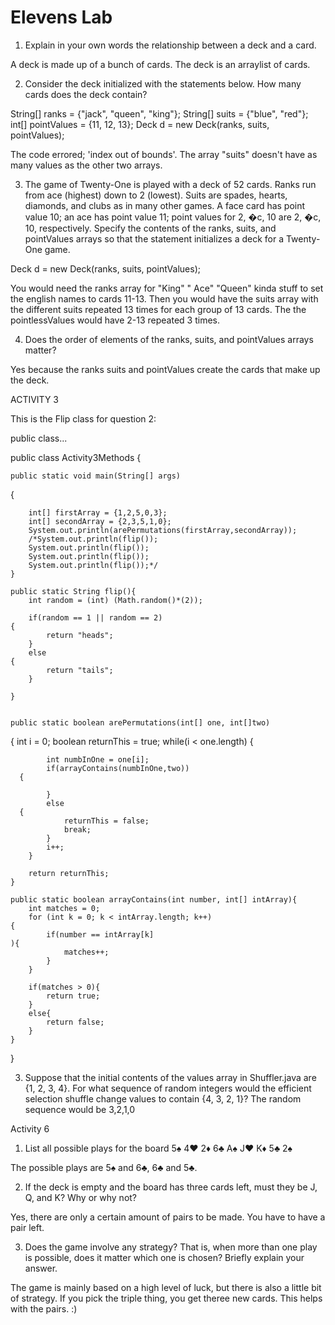 # Elevens Lab

1. Explain in your own words the relationship between a deck and a card.

A deck is made up of a bunch of cards. The deck is an arraylist of cards.

2. Consider the deck initialized with the statements below. How many cards does the deck contain?

String[] ranks = {"jack", "queen", "king"};
String[] suits = {"blue", "red"};
int[] pointValues = {11, 12, 13};
Deck d = new Deck(ranks, suits, pointValues);

The code errored; 'index out of bounds'. The array "suits" doesn't have as many values as the other two arrays.


3. The game of Twenty-One is played with a deck of 52 cards. Ranks run from ace (highest) down to 2 (lowest). Suits are spades, hearts, diamonds, and clubs as in many other games. A face card has point value 10; an ace has point value 11; point values for 2, �c, 10 are 2, �c, 10, respectively. Specify the contents of the ranks, suits, and pointValues arrays so that the statement initializes a deck for a Twenty-One game.

Deck d = new Deck(ranks, suits, pointValues);  

You would need the ranks array for "King" " Ace" "Queen" kinda stuff to set the english names to cards 11-13. Then you would have the suits array with the different suits repeated 13 times for each group of 13 cards. The the pointlessValues would have 2-13 repeated 3 times. 

4. Does the order of elements of the ranks, suits, and pointValues arrays matter?

Yes because the ranks suits and pointValues create the cards that make up the deck. 


ACTIVITY 3 

This is the Flip class for question 2:

public class...

public class Activity3Methods {

	public static void main(String[] args)
  {
		
		int[] firstArray = {1,2,5,0,3};
		int[] secondArray = {2,3,5,1,0};
		System.out.println(arePermutations(firstArray,secondArray));
		/*System.out.println(flip());
		System.out.println(flip());
		System.out.println(flip());
		System.out.println(flip());*/
	}
	
	public static String flip(){
		int random = (int) (Math.random()*(2));
		
		if(random == 1 || random == 2)
    {
			return "heads";
		}
		else
    {
			return "tails";
		}
		
	}
	
	
	public static boolean arePermutations(int[] one, int[]two)
  {
		int i = 0;
		boolean returnThis = true;
		while(i < one.length)
    {
			
			int numbInOne = one[i];
			if(arrayContains(numbInOne,two))
      {
				
			}
			else
      {
				returnThis = false;
				break;
			}
			i++;
		}
		
		return returnThis;
	}
	
	public static boolean arrayContains(int number, int[] intArray){
		int matches = 0;
		for (int k = 0; k < intArray.length; k++)
    {
			if(number == intArray[k]
    ){
				matches++;
			}
		}
		
		if(matches > 0){
			return true;
		}
		else{
			return false;
		}
	}
	
}

3. Suppose that the initial contents of the values array in Shuffler.java are {1, 2, 3, 4}. For what sequence of random integers would the efficient selection shuffle change values to contain {4, 3, 2, 1}?
The random sequence would be 3,2,1,0


Activity 6 

1. List all possible plays for the board 5♠ 4♥ 2♦ 6♣ A♠ J♥ K♦ 5♣ 2♠

The possible plays are 5♠ and 6♣, 6♣ and 5♣.

2. If the deck is empty and the board has three cards left, must they be J, Q, and K? Why or why not?

Yes, there are only a certain amount of pairs to be made. You have to have a pair left. 

3. Does the game involve any strategy? That is, when more than one play is possible, does it matter which one is chosen? Briefly explain your answer.

The game is mainly based on a high level of luck, but there is also a little bit of strategy. If you pick the triple thing, you get theree new cards. This helps with the pairs. :) 








